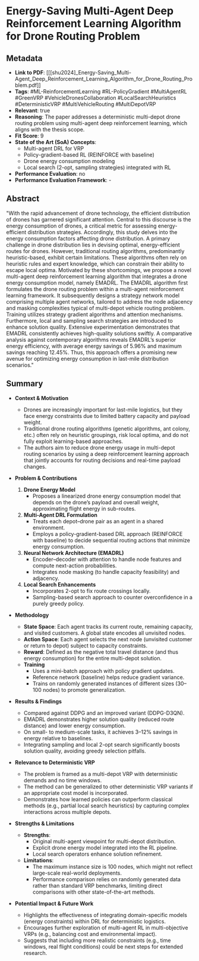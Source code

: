 # Energy-Saving Multi-Agent Deep Reinforcement Learning Algorithm for Drone Routing Problem

## Metadata
- **Link to PDF**: [[[shu2024]_Energy-Saving_Multi-Agent_Deep_Reinforcement_Learning_Algorithm_for_Drone_Routing_Problem.pdf]]
- **Tags**: 
  #ML-ReinforcementLearning 
  #RL-PolicyGradient 
  #MultiAgentRL 
  #GreenVRP 
  #VehicleDronesCollaboration 
  #LocalSearchHeuristics 
  #DeterministicVRP 
  #MultiVehicleRouting 
  #MultiDepotVRP
- **Relevant**: true  
- **Reasoning**: The paper addresses a deterministic multi-depot drone routing problem using multi-agent deep reinforcement learning, which aligns with the thesis scope.
- **Fit Score**: 9  
- **State of the Art (SoA) Concepts**:
  - Multi-agent DRL for VRP
  - Policy-gradient-based RL (REINFORCE with baseline)
  - Drone energy consumption modeling
  - Local search (2-opt, sampling strategies) integrated with RL
- **Performance Evaluation**: no  
- **Performance Evaluation Framework**: -

## Abstract
"With the rapid advancement of drone technology, the efficient distribution of drones has garnered significant attention. Central to this discourse is the energy consumption of drones, a critical metric for assessing energy-efficient distribution strategies. Accordingly, this study delves into the energy consumption factors affecting drone distribution. A primary challenge in drone distribution lies in devising optimal, energy-efficient routes for drones. However, traditional routing algorithms, predominantly heuristic-based, exhibit certain limitations. These algorithms often rely on heuristic rules and expert knowledge, which can constrain their ability to escape local optima. Motivated by these shortcomings, we propose a novel multi-agent deep reinforcement learning algorithm that integrates a drone energy consumption model, namely EMADRL. The EMADRL algorithm first formulates the drone routing problem within a multi-agent reinforcement learning framework. It subsequently designs a strategy network model comprising multiple agent networks, tailored to address the node adjacency and masking complexities typical of multi-depot vehicle routing problem. Training utilizes strategy gradient algorithms and attention mechanisms. Furthermore, local and sampling search strategies are introduced to enhance solution quality. Extensive experimentation demonstrates that EMADRL consistently achieves high-quality solutions swiftly. A comparative analysis against contemporary algorithms reveals EMADRL’s superior energy efficiency, with average energy savings of 5.96% and maximum savings reaching 12.45%. Thus, this approach offers a promising new avenue for optimizing energy consumption in last-mile distribution scenarios."

## Summary
- **Context & Motivation**  
  - Drones are increasingly important for last-mile logistics, but they face energy constraints due to limited battery capacity and payload weight.  
  - Traditional drone routing algorithms (genetic algorithms, ant colony, etc.) often rely on heuristic groupings, risk local optima, and do not fully exploit learning-based approaches.  
  - The authors aim to reduce drone energy usage in multi-depot routing scenarios by using a deep reinforcement learning approach that jointly accounts for routing decisions and real-time payload changes.

- **Problem & Contributions**  
  1. **Drone Energy Model**  
     - Proposes a linearized drone energy consumption model that depends on the drone’s payload and overall weight, approximating flight energy in sub-routes.  
  2. **Multi-Agent DRL Formulation**  
     - Treats each depot–drone pair as an agent in a shared environment.  
     - Employs a policy-gradient-based DRL approach (REINFORCE with baseline) to decide sequential routing actions that minimize energy consumption.  
  3. **Neural Network Architecture (EMADRL)**  
     - Encoder–decoder with attention to handle node features and compute next-action probabilities.  
     - Integrates node masking (to handle capacity feasibility) and adjacency.  
  4. **Local Search Enhancements**  
     - Incorporates 2-opt to fix route crossings locally.  
     - Sampling-based search approach to counter overconfidence in a purely greedy policy.  

- **Methodology**  
  - **State Space**: Each agent tracks its current route, remaining capacity, and visited customers. A global state encodes all unvisited nodes.  
  - **Action Space**: Each agent selects the next node (unvisited customer or return to depot) subject to capacity constraints.  
  - **Reward**: Defined as the negative total travel distance (and thus energy consumption) for the entire multi-depot solution.  
  - **Training**  
    - Uses a mini-batch approach with policy gradient updates.  
    - Reference network (baseline) helps reduce gradient variance.  
    - Trains on randomly generated instances of different sizes (30–100 nodes) to promote generalization.  

- **Results & Findings**  
  - Compared against DDPG and an improved variant (DDPG-D3QN).  
  - EMADRL demonstrates higher solution quality (reduced route distance) and lower energy consumption.  
  - On small- to medium-scale tasks, it achieves 3–12% savings in energy relative to baselines.  
  - Integrating sampling and local 2-opt search significantly boosts solution quality, avoiding greedy selection pitfalls.

- **Relevance to Deterministic VRP**  
  - The problem is framed as a multi-depot VRP with deterministic demands and no time windows.  
  - The method can be generalized to other deterministic VRP variants if an appropriate cost model is incorporated.  
  - Demonstrates how learned policies can outperform classical methods (e.g., partial local search heuristics) by capturing complex interactions across multiple depots.

- **Strengths & Limitations**  
  - **Strengths**:
    - Original multi-agent viewpoint for multi-depot distribution.  
    - Explicit drone energy model integrated into the RL pipeline.  
    - Local search operators enhance solution refinement.  
  - **Limitations**:
    - The maximum instance size is 100 nodes, which might not reflect large-scale real-world deployments.  
    - Performance comparison relies on randomly generated data rather than standard VRP benchmarks, limiting direct comparisons with other state-of-the-art methods.  

- **Potential Impact & Future Work**  
  - Highlights the effectiveness of integrating domain-specific models (energy constraints) within DRL for deterministic logistics.  
  - Encourages further exploration of multi-agent RL in multi-objective VRPs (e.g., balancing cost and environmental impact).  
  - Suggests that including more realistic constraints (e.g., time windows, real flight conditions) could be next steps for extended research.